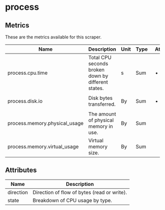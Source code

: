 [comment]: <> (Code generated by mdatagen. DO NOT EDIT.)

# process

## Metrics

These are the metrics available for this scraper.

| Name | Description | Unit | Type | Attributes |
| ---- | ----------- | ---- | ---- | ---------- |
| process.cpu.time | Total CPU seconds broken down by different states. | s | Sum | <ul> <li>state</li> </ul> |
| process.disk.io | Disk bytes transferred. | By | Sum | <ul> <li>direction</li> </ul> |
| process.memory.physical_usage | The amount of physical memory in use. | By | Sum | <ul> </ul> |
| process.memory.virtual_usage | Virtual memory size. | By | Sum | <ul> </ul> |

## Attributes

| Name | Description |
| ---- | ----------- |
| direction | Direction of flow of bytes (read or write). |
| state | Breakdown of CPU usage by type. |
